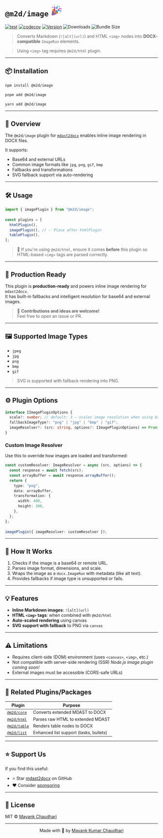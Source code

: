 # `@m2d/image` <img src="https://raw.githubusercontent.com/mayank1513/mayank1513/main/popper.png" height="40"/>

[![test](https://github.com/md2docx/image/actions/workflows/test.yml/badge.svg)](https://github.com/md2docx/image/actions/workflows/test.yml) [![codecov](https://codecov.io/gh/md2docx/image/graph/badge.svg)](https://codecov.io/gh/md2docx/image) [![Version](https://img.shields.io/npm/v/@m2d/image?color=green)](https://www.npmjs.com/package/@m2d/image) ![Downloads](https://img.shields.io/npm/d18m/@m2d/image) ![Bundle Size](https://img.shields.io/bundlephobia/minzip/@m2d/image)

> Converts Markdown (`![alt](url)`) and HTML `<img>` nodes into **DOCX-compatible** `ImageRun` elements.

> Using `<img>` tag requires `@m2d/html` plugin.

---

## 📦 Installation

```bash
npm install @m2d/image
```

```bash
pnpm add @m2d/image
```

```bash
yarn add @m2d/image
```

---

## 🚀 Overview

The `@m2d/image` plugin for [`mdast2docx`](https://github.com/mayankchaudhari/mdast2docx) enables inline image rendering in DOCX files.

It supports:

- Base64 and external URLs
- Common image formats like `jpg`, `png`, `gif`, `bmp`
- Fallbacks and transformations
- SVG fallback support via auto-rendering

---

## 🛠️ Usage

```ts
import { imagePlugin } from "@m2d/image";

const plugins = [
  htmlPlugin(),
  imagePlugin(), // ✅ Place after htmlPlugin
  tablePlugin(),
];
```

> 🧠 If you're using `@m2d/html`, ensure it comes **before** this plugin so HTML-based `<img>` tags are parsed correctly.

---

## 🧪 Production Ready

This plugin is **production-ready** and powers inline image rendering for `mdast2docx`.  
It has built-in fallbacks and intelligent resolution for base64 and external images.

> 💬 **Contributions and ideas are welcome!**  
> Feel free to open an issue or PR.

---

## 🖼️ Supported Image Types

- `jpeg`
- `jpg`
- `png`
- `bmp`
- `gif`

> SVG is supported with fallback rendering into PNG.

---

## ⚙️ Plugin Options

```ts
interface IImagePluginOptions {
  scale?: number; // default: 3 — scales image resolution when using base64
  fallbackImageType?: "png" | "jpg" | "bmp" | "gif";
  imageResolver?: (src: string, options?: IImagePluginOptions) => Promise<IImageOptions>;
}
```

### Custom Image Resolver

Use this to override how images are loaded and transformed:

```ts
const customResolver: ImageResolver = async (src, options) => {
  const response = await fetch(src);
  const arrayBuffer = await response.arrayBuffer();
  return {
    type: "png",
    data: arrayBuffer,
    transformation: {
      width: 400,
      height: 300,
    },
  };
};

imagePlugin({ imageResolver: customResolver });
```

---

## 🧠 How It Works

1. Checks if the image is a base64 or remote URL.
2. Parses image format, dimensions, and scale.
3. Wraps the image as a `docx.ImageRun` with metadata (like alt text).
4. Provides fallbacks if image type is unsupported or fails.

---

## 💡 Features

- **Inline Markdown images**: `![alt](url)`
- **HTML `<img>` tags**: when combined with `@m2d/html`
- **Auto-scaled rendering** using canvas
- **SVG support with fallback** to PNG via `canvas`

---

## ⚠️ Limitations

- Requires client-side (DOM) environment (uses `<canvas>`, `<img>`, etc.)
- Not compatible with server-side rendering (SSR) _Node.js image plugin coming soon!_
- External images must be accessible (CORS-safe URLs)

---

## 🔌 Related Plugins/Packages

| Plugin                                               | Purpose                                |
| ---------------------------------------------------- | -------------------------------------- |
| [`@m2d/core`](https://npmjs.com/package/@m2d/core)   | Converts extended MDAST to DOCX        |
| [`@m2d/html`](https://npmjs.com/package/@m2d/html)   | Parses raw HTML to extended MDAST      |
| [`@m2d/table`](https://npmjs.com/package/@m2d/table) | Renders table nodes to DOCX            |
| [`@m2d/list`](https://npmjs.com/package/@m2d/list)   | Enhanced list support (tasks, bullets) |

---

## ⭐ Support Us

If you find this useful:

- ⭐ Star [mdast2docx](https://github.com/tiny-md/mdast2docx) on GitHub
- ❤️ Consider [sponsoring](https://github.com/sponsors/mayank1513)

---

## 🧾 License

MIT © [Mayank Chaudhari](https://github.com/mayankchaudhari)

---

<p align="center">Made with 💖 by <a href="https://mayank-chaudhari.vercel.app" target="_blank">Mayank Kumar Chaudhari</a></p>
